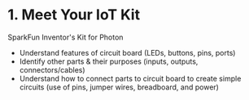 # 1. Meet Your IoT Kit

SparkFun Inventor's Kit for Photon

* Understand features of circuit board \(LEDs, buttons, pins, ports\)
* Identify other parts & their purposes \(inputs, outputs, connectors/cables\)
* Understand how to connect parts to circuit board to create simple circuits \(use of pins, jumper wires, breadboard, and power\)

